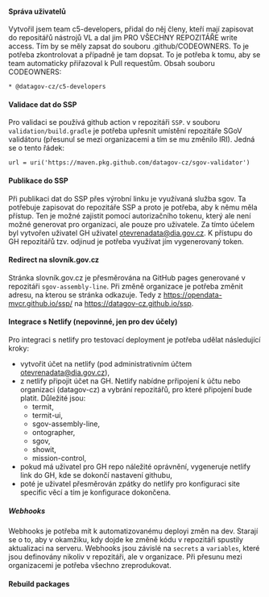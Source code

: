 #### Správa uživatelů
Vytvořil jsem team c5-developers, přidal do něj členy, kteří mají zapisovat do repositářů nástrojů VL a dal jim PRO VŠECHNY REPOZITÁŘE write access. Tím by se měly zapsat do souboru .github/CODEOWNERS. To je potřeba zkontrolovat a případně je tam dopsat. To je potřeba k tomu, aby se team automaticky přiřazoval k Pull requestům.
Obsah souboru CODEOWNERS:

    * @datagov-cz/c5-developers

#### Validace dat do SSP
Pro validaci se používá github action v repozitáři `SSP`. v souboru `validation/build.gradle` je potřeba upřesnit umístění repozitáře SGoV validátoru (přesunul se mezi organizacemi a tím se mu změnilo IRI). Jedná se o tento řádek:

    url = uri('https://maven.pkg.github.com/datagov-cz/sgov-validator')


#### Publikace do SSP
Při publikaci dat do SSP přes výrobní linku je využívaná služba sgov. Ta potřebuje zapisovat do repozitáře SSP a proto je potřeba, aby k němu měla přístup. Ten je možné zajistit pomocí autorizačního tokenu, který ale není možné generovat pro organizaci, ale pouze pro uživatele. Za tímto účelem byl vytvořen uživatel GH uživatel otevrenadata@dia.gov.cz. K přístupu do GH repozitářů tzv. odjinud je potřeba využívat jím vygenerovaný token.

#### Redirect na slovník.gov.cz
Stránka slovník.gov.cz je přesměrována na GitHub pages generované v repozitáři `sgov-assembly-line`. Při změně organizace je potřeba změnit adresu, na kterou se stránka odkazuje. Tedy z https://opendata-mvcr.github.io/ssp/ na https://datagov-cz.github.io/ssp.

#### Integrace s Netlify (nepovinné, jen pro dev účely)
Pro integraci s netlify pro testovací deployment je potřeba udělat následující kroky:
* vytvořit účet na netlify (pod administrativním účtem otevrenadata@dia.gov.cz),
* z netlify připojit účet na GH. Netlify nabídne prřipojení k účtu nebo organizaci (datagov-cz) a vybrání repozitářů, pro které připojení bude platit. Důležité jsou:
  * termit,
  * termit-ui,
  * sgov-assembly-line,
  * ontographer,
  * sgov,
  * showit,
  * mission-control,
* pokud má uživatel pro GH repo náležité oprávnění, vygeneruje netlify link do GH, kde se dokončí nastavení githubu,
* poté je uživatel přesměrován zpátky do netlify pro konfiguraci site specific věcí a tím je konfigurace dokončena.

##### Webhooks
Webhooks je potřeba mít k automatizovanému deployi změn na dev. Starají se o to, aby v okamžiku, kdy dojde ke změně kódu v repozitáři spustily aktualizaci na serveru. Webhooks jsou závislé na `secrets` a `variables`, které jsou definovány nikoliv v repozitáři, ale v organizace. Při přesunu mezi organizacemi je potřeba všechno zreprodukovat.

#### Rebuild packages
